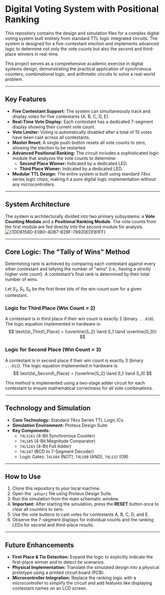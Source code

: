 # Digital Voting System with Positional Ranking

This repository contains the design and simulation files for a complex digital voting system built entirely from standard TTL logic integrated circuits. The system is designed for a five-contestant election and implements advanced logic to determine not only the vote counts but also the second and third-place winners in real-time.

This project serves as a comprehensive academic exercise in digital systems design, demonstrating the practical application of synchronous counters, combinational logic, and arithmetic circuits to solve a real-world problem.

---

## Key Features

-   **Five Contestant Support:** The system can simultaneously track and display votes for five contestants (A, B, C, D, E).
-   **Real-Time Vote Display:** Each contestant has a dedicated 7-segment display showing their current vote count.
-   **Vote Limiter:** Voting is automatically disabled after a total of 10 votes have been cast across all contestants.
-   **Master Reset:** A single push-button resets all vote counts to zero, allowing the election to be restarted.
-   **Advanced Positional Ranking:** The circuit includes a sophisticated logic module that analyzes the vote counts to determine:
    -   **Second Place Winner:** Indicated by a dedicated LED.
    -   **Third Place Winner:** Indicated by a dedicated LED.
-   **Modular TTL Design:** The entire system is built using standard 74xx series logic chips, making it a pure digital logic implementation without any microcontrollers.

---

## System Architecture

The system is architecturally divided into two primary subsystems: a **Vote Counting Module** and a **Positional Ranking Module**. The vote counts from the first module are fed directly into the second module for analysis.
![{1DD8156D-E0B0-4DB7-B29F-78920EDFB1FF}](https://github.com/user-attachments/assets/b441af50-d273-4a89-a3e4-e9b48914d6dd)

---

## Core Logic: The "Tally of Wins" Method

Determining rank is achieved by comparing each contestant against every other contestant and tallying the number of "wins" (i.e., having a strictly higher vote count). A contestant's final rank is determined by their total number of wins.

Let $S_2, S_1, S_0$ be the first three bits of the win-count sum for a given contestant.

### Logic for Third Place (Win Count = 2)

A contestant is in third place if their win count is exactly 2 (binary `...010`). The logic equation implemented in hardware is:
$$
\text{Is\_Third\_Place} = (\overline{S_2} \land S_1 \land \overline{S_0})
$$

### Logic for Second Place (Win Count = 3)

A contestant is in second place if their win count is exactly 3 (binary `...011`). The logic equation implemented in hardware is:
$$
\text{Is\_Second\_Place} = (\overline{S_2} \land S_1 \land S_0)
$$

This method is implemented using a two-stage adder circuit for each contestant to ensure mathematical correctness for all vote combinations.

---

## Technology and Simulation

-   **Core Technology:** Standard 74xx Series TTL Logic ICs
-   **Simulation Environment:** Proteus Design Suite
-   **Key Components:**
    -   `74LS161` (4-Bit Synchronous Counter)
    -   `74LS85` (4-Bit Magnitude Comparator)
    -   `74LS283` (4-Bit Full Adder)
    -   `74LS47` (BCD to 7-Segment Decoder)
    -   Logic Gates: `74LS04` (NOT), `74LS08` (AND), `74LS32` (OR)

---

## How to Use

1.  Clone this repository to your local machine.
2.  Open the `.pdsprj` file using Proteus Design Suite.
3.  Run the simulation from the main schematic window.
4.  **Important:** After starting the simulation, press the **RESET** button once to clear all counters to zero.
5.  Use the vote buttons to cast votes for contestants A, B, C, D, and E.
6.  Observe the 7-segment displays for individual counts and the ranking LEDs for second and third-place results.

---

## Future Enhancements

-   **First Place & Tie Detection:** Expand the logic to explicitly indicate the first-place winner and to detect tie scenarios.
-   **Physical Implementation:** Translate the simulated design into a physical prototype using a printed circuit board (PCB).
-   **Microcontroller Integration:** Replace the ranking logic with a microcontroller to simplify the circuit and add features like displaying contestant names on an LCD screen.
